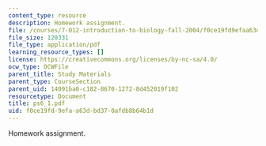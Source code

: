 ```yaml
---
content_type: resource
description: Homework assignment.
file: /courses/7-012-introduction-to-biology-fall-2004/f0ce19fd9efaa63dbd370afdb8b64b1d_ps6_1.pdf
file_size: 120331
file_type: application/pdf
learning_resource_types: []
license: https://creativecommons.org/licenses/by-nc-sa/4.0/
ocw_type: OCWFile
parent_title: Study Materials
parent_type: CourseSection
parent_uid: 14091ba0-c182-8670-1272-8d452019f102
resourcetype: Document
title: ps6_1.pdf
uid: f0ce19fd-9efa-a63d-bd37-0afdb8b64b1d
---
```

Homework assignment.
